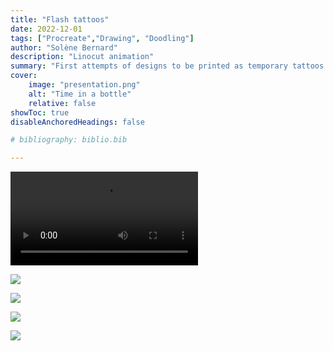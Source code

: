 ```yaml
---
title: "Flash tattoos"
date: 2022-12-01
tags: ["Procreate","Drawing", "Doodling"]
author: "Solène Bernard"
description: "Linocut animation" 
summary: "First attempts of designs to be printed as temporary tattoos! Done on Procreate." 
cover:
    image: "presentation.png"
    alt: "Time in a bottle"
    relative: false
showToc: true
disableAnchoredHeadings: false

# bibliography: biblio.bib

---
```



<video src="care.mov" controls></video>

![](image1.jpeg)

![](image2.jpeg)

![](image3.jpeg)

![](image4.jpeg)
